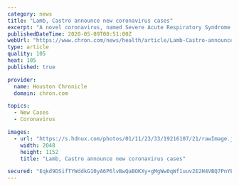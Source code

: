 ```yaml
---
category: news
title: "Lamb, Castro announce new coronavirus cases"
excerpt: "A novel coronavirus, named Severe Acute Respiratory Syndrome coronavirus 2 (SARS-CoV-2), was identified as the cause of an outbreak of respiratory illness first detected in Wuhan, China in 2019. The illness caused by this virus has been named coronavirus disease 2019 (COVID-19)."
publishedDateTime: 2020-05-09T00:51:00Z
webUrl: "https://www.chron.com/news/health/article/Lamb-Castro-announce-new-coronavirus-cases-15258182.php"
type: article
quality: 105
heat: 105
published: true

provider:
  name: Houston Chronicle
  domain: chron.com

topics:
  - New Cases
  - Coronavirus

images:
  - url: "https://s.hdnux.com/photos/01/11/23/33/19216107/21/rawImage.jpg"
    width: 2048
    height: 1152
    title: "Lamb, Castro announce new coronavirus cases"

secured: "Eqkd9DSifTYWddkG10yA6P6lvBwQaBOKXy+gMgWw0qWf1uuv2E2H4VBQ7PnYEfdaHpc0/hmDbcZUrCiDpBfAzOGqnzWFgKVZou92t0chPl46wIqgA/8hDoviVoOvh0jO1D1wOiJ1Q6NQ9xNrovp1+bAZdQnJeVeDtg9neAYpHCxAAkloIQdg03vHEWhVRs/oBEyEsE8pfPGwAJJE4Jieeo1kdh1oX1MrJ/0UfHkEJR8quHw7uHPOkegojhviF5JJZPKOJMUHGJiiFuwgUbOoM4++YA3aVdLnH4l4EMR/5q4Pmfly42mc/mu+XnvK/rV8B+H0vRPR211xG+M0MyEoE8GrPcoZ+F9ivoRs6v3t3tAv3ok2ak+0SJ3XlK64YRsPYX3zwp8P7LR4VmYs62zIHEhJgMXHwIJ+UgSIBc5H318JyDphYyuoJCZ97imAB2EGd8VFoQIMX5UOlNw6g4LHnjYUAW5Jq8jFaYFjNKzXZzU=;QvNj0Ohzje+CHJAekmCLUA=="
---
```


